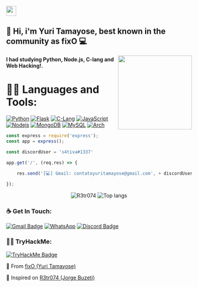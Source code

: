 <p align="left">
  <img src="https://user-images.githubusercontent.com/5679180/79618120-0daffb80-80be-11ea-819e-d2b0fa904d07.gif" width="27px">
</p>

## 👋 Hi, i'm Yuri Tamayose, best known in the community as fixO :computer:
<img align='right' src='https://cdn.discordapp.com/attachments/839173370783596615/876670142052991006/dc6u7t8-9d967db3-e510-4daa-a9a5-3d4962b2ef0d.gif' width='200"'>

#### I had studying Python, Node.js, C-lang and Web Hacking!.

 # 👨‍💻 Languages and Tools: <div align="center"> 
[![Python](https://img.shields.io/badge/Python-14354C?style=for-the-badge&logo=python&logoColor=white)](https://www.python.org/) [![Flask](https://img.shields.io/badge/Flask-000000?style=for-the-badge&logo=flask&logoColor=white)](https://flask.palletsprojects.com/en/2.0.x/) [![C-Lang](https://img.shields.io/badge/C-00599C?style=for-the-badge&logo=c&logoColor=white)](https://docs.microsoft.com/pt-br/cpp/c-language/?view=msvc-160) [![JavaScript](https://img.shields.io/badge/JavaScript-323330?style=for-the-badge&logo=javascript&logoColor=F7DF1E)](https://www.javascript.com/) [![Nodejs](https://img.shields.io/badge/Node.js-43853D?style=for-the-badge&logo=node.js&logoColor=white)](https://nodejs.org/) [![MongoDB](https://img.shields.io/badge/MongoDB-4EA94B?style=for-the-badge&logo=mongodb&logoColor=white)](https://www.mongodb.com) [![MySQL](https://img.shields.io/badge/MySQL-00000F?style=for-the-badge&logo=mysql&logoColor=white)](https://www.mysql.com/) [![Arch](https://img.shields.io/badge/Arch_Linux-1793D1?style=for-the-badge&logo=arch-linux&logoColor=white)](https://archlinux.org/)
</div>

```node.js
const express = require('express');
const app = express();

const discordUser = 's4tiva#1337'

app.get('/', (req,res) => {
    
    res.send('[💻] Gmail: contatoyuritamayose@gmail.com', + discordUser),

});

```

<p align="center">
  <img src="https://github-readme-stats.vercel.app/api?username=gOldiz&show_icons=true&title_color=fff&icon_color=00d9ff&text_color=c9d1d9&bg_color=161b22" alt="R3tr074" />
    <img src="https://github-readme-stats.vercel.app/api/top-langs/?username=gOldiz&layout=compact&show_icons=true&title_color=fff&icon_color=fff&text_color=c9d1d9&bg_color=161b22" alt="Top langs" />
</p>

### ☕ Get In Touch: 
[![Gmail Badge]( 	https://img.shields.io/badge/Gmail-D14836?style=for-the-badge&logo=gmail&logoColor=white)](mailto:contatoyuritamayose@gmail.com) [![WhatsApp]( 	https://img.shields.io/badge/WhatsApp-25D366?style=for-the-badge&logo=whatsapp&logoColor=white)](https://api.whatsapp.com/send?phone=5511997147338&text=Ol%C3%A1%20Yuri%2C%20vi%20seu%20perfil%20no%20Github!!!.) [![Discord Badge](https://img.shields.io/badge/Discord-7289DA?style=for-the-badge&logo=discord&logoColor=white)](https://discord.gg/X6eDASgFtw)
### 🐱‍💻 TryHackMe:
[![TryHackMe Badge](https://img.shields.io/badge/-s4tiva-9fef00?style=flat-square&logo=Try-Hack-Me&logoColor=red&link=https://tryhackme.com/p/s1rpent)](https://tryhackme.com/p/s1rpent)


💫 From [fixO (Yuri Tamayose)](https://github.com/gOldiz)

👾 Inspired on [R3tr074 (Jorge Buzeti)](https://github.com/R3tr074)
